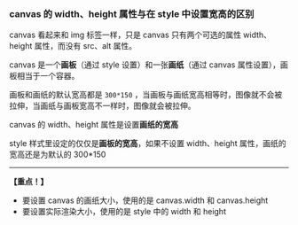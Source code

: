 ### canvas 的 width、height 属性与在 style 中设置宽高的区别

canvas 看起来和 img 标签一样，只是 canvas 只有两个可选的属性 width、height 属性，而没有 src、alt 属性。

canvas 是一个**画板**（通过 style 设置）和一张**画纸**（通过 canvas 属性设置），画板相当于一个容器。

画板和画纸的默认宽高都是 `300*150` ，当画板与画纸宽高相等时，图像就不会被拉伸，当画纸与画板宽高不一样时，图像就会被拉伸。

canvas 的 width、height 属性是设置**画纸的宽高**

style 样式里设定的仅仅是**画板的宽高**，如果不设置 width、height 属性，画纸的宽高还是为默认的 300*150

---

**【重点！】**

- 要设置 canvas 的画纸大小，使用的是 canvas.width 和 canvas.height
- 要设置实际渲染大小，使用的是 style 中的 width 和 height


